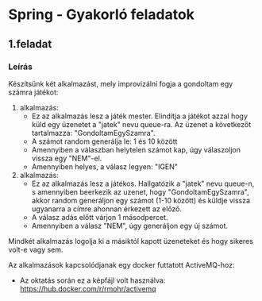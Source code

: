 # Spring - Gyakorló feladatok

## 1.feladat

### Leírás
Készítsünk két alkalmazást, mely improvizálni fogja a gondoltam egy számra játékot:

1. alkalmazás:
    - Ez az alkalmazás lesz a játék mester. Elindítja a játékot azzal hogy küld egy üzenetet a "jatek" nevu queue-ra. Az üzenet a következőt tartalmazza: "GondoltamEgySzamra".
    - A számot random generálja le: 1 és 10 között
    - Amennyiben a válaszban helytelen számot kap, úgy válaszoljon vissza egy "NEM"-el.
    - Amennyiben helyes, a válasz legyen: "IGEN"
2. alkalmazás:
    - Ez az alkalmazás lesz a játékos. Hallgatózik a "jatek" nevu queue-n, s amennyiben beerkezik az uzenet, hogy "GondoltamEgySzamra", akkor random generáljon egy számot  (1-10 között) és küldje vissza ugyanarra a címre ahonnan érkezett az előző.
    - A válasz adás előtt várjon 1 másodpercet.
    - Amennyiben a válasz "NEM", úgy generáljon egy új számot.

Mindkét alkalmazás logolja ki a másiktól kapott üzeneteket és hogy sikeres volt-e vagy sem.

Az alkalmazások kapcsolódjanak egy docker futtatott ActiveMQ-hoz:
- Az oktatás során ez a képfájl volt használva: https://hub.docker.com/r/rmohr/activemq


